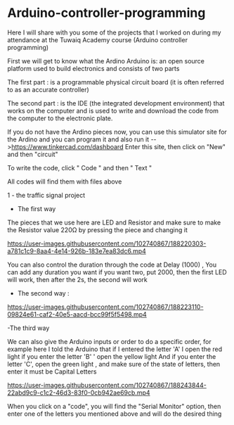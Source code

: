 # Arduino-controller-programming
Here I will share with you some of the projects that I worked on during my attendance at the Tuwaiq Academy course (Arduino controller programming)

First we will get to know what the Ardino
 Arduino is: an open source platform used to build electronics and consists of two parts

The first part : is a programmable physical circuit board (it is often referred to as an accurate controller)

The second part : is the IDE (the integrated development environment) that works on the computer and is used to write and download the code from the computer to the electronic plate.

If you do not have the Ardino pieces now, you can use this simulator site for the Ardino and you can program it and also run it
-->https://www.tinkercad.com/dashboard
Enter this site, then click on "New" and then "circuit"

To write the code, click " Code " and then " Text "


All codes will find them with files above




1 -  the traffic signal project

- The first way

The pieces that we use here are LED and Resistor and make sure to make the  Resistor value 220Ω by pressing the piece and changing it

https://user-images.githubusercontent.com/102740867/188220303-a781c1c9-8aa4-4e14-926b-183e7ea83dc6.mp4

You can also control the duration through the code at Delay (1000) , You can add any duration you want if you want two, put 2000, then the first LED will work, then after the 2s, the second will work


- The second way :

https://user-images.githubusercontent.com/102740867/188223110-09824e61-caf2-40e5-aacd-bcc99f5f5498.mp4

-The third way

We can also give the Arduino inputs or order to do a specific order, for example here I told the Arduino that if I entered the letter 'A' I open the red light if you enter the letter 'B' ' open the yellow light And if you enter the letter 'C', open  the green light  , and make sure of the state of letters,  then enter it must be Capital Letters



https://user-images.githubusercontent.com/102740867/188243844-22abd9c9-c1c2-46d3-83f0-0cb942ae69cb.mp4

When you click on a "code", you will find the "Serial Monitor" option, then enter one of the letters you mentioned above and will do the desired thing
